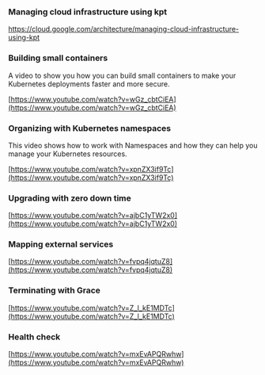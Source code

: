### Managing cloud infrastructure using kpt

https://cloud.google.com/architecture/managing-cloud-infrastructure-using-kpt

### Building small containers

A video to show you how you can build small containers to make your Kubernetes deployments faster and more secure.

[https://www.youtube.com/watch?v=wGz_cbtCiEA](https://www.youtube.com/watch?v=wGz_cbtCiEA)


### Organizing with Kubernetes namespaces

This video shows how to work with Namespaces and how they can help you manage your Kubernetes resources.

[https://www.youtube.com/watch?v=xpnZX3if9Tc](https://www.youtube.com/watch?v=xpnZX3if9Tc)


### Upgrading with zero down time

[https://www.youtube.com/watch?v=ajbC1yTW2x0](https://www.youtube.com/watch?v=ajbC1yTW2x0)


### Mapping external services

[https://www.youtube.com/watch?v=fvpq4jqtuZ8](https://www.youtube.com/watch?v=fvpq4jqtuZ8)


### Terminating with Grace

[https://www.youtube.com/watch?v=Z_l_kE1MDTc](https://www.youtube.com/watch?v=Z_l_kE1MDTc)


### Health check

[https://www.youtube.com/watch?v=mxEvAPQRwhw](https://www.youtube.com/watch?v=mxEvAPQRwhw)
